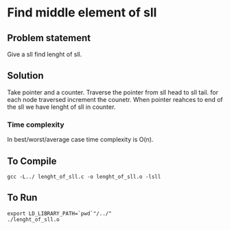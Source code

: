 # Find middle element of sll 

## Problem statement
Give a sll find lenght of sll. 
## Solution
Take pointer and a counter.
Traverse the pointer from sll head to sll tail.
for each node traversed increment the counetr.
When pointer reahces to end of the sll we have lenght of sll in counter.

### Time complexity
In best/worst/average case time complexity is O(n).

## To Compile
```
gcc -L../ lenght_of_sll.c -o lenght_of_sll.o -lsll
```
## To Run
```
export LD_LIBRARY_PATH=`pwd`"/../"
./lenght_of_sll.o
```
